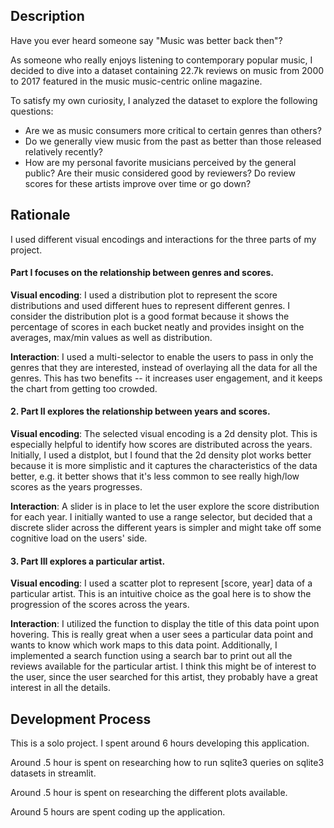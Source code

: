 ## Description

Have you ever heard someone say \"Music was better back then\"?

As someone who really enjoys listening to contemporary popular music, I decided to dive into a dataset
containing 22.7k reviews on music from 2000 to 2017 featured in the music music-centric online magazine.

To satisfy my own curiosity, I analyzed the dataset to explore the following questions:

- Are we as music consumers more critical to certain genres than others?
- Do we generally view music from the past as better than those released relatively recently?
- How are my personal favorite musicians perceived by the general public? Are their music considered good by reviewers? Do review scores for these artists improve over time or go down?

## Rationale

I used different visual encodings and interactions for the three parts of my project.

#### Part I focuses on the relationship between genres and scores.

**Visual encoding**: I used a distribution plot to represent the score distributions and used different hues to represent different genres. I consider the distribution plot is a good format because it shows the percentage of scores in each bucket neatly and provides insight on the averages, max/min values as well as distribution.

**Interaction**: I used a multi-selector to enable the users to pass in only the genres that they are interested, instead of overlaying all the data for all the genres. This has two benefits -- it increases user engagement, and it keeps the chart from getting too crowded.

#### 2. Part II explores the relationship between years and scores.

**Visual encoding**: The selected visual encoding is a 2d density plot. This is especially helpful to identify how scores are distributed across the years. Initially, I used a distplot, but I found that the 2d density plot works better because it is more simplistic and it captures the characteristics of the data better, e.g. it better shows that it's less common to see really high/low scores as the years progresses.

**Interaction**: A slider is in place to let the user explore the score distribution for each year. I initially wanted to use a range selector, but decided that a discrete slider across the different years is simpler and might take off some cognitive load on the users' side.

#### 3. Part III explores a particular artist.

**Visual encoding**: I used a scatter plot to represent [score, year] data of a particular artist. This is an intuitive choice as the goal here is to show the progression of the scores across the years.

**Interaction**: I utilized the function to display the title of this data point upon hovering. This is really great when a user sees a particular data point and wants to know which work maps to this data point. 
Additionally, I implemented a search function using a search bar to print out all the reviews available for the particular artist. I think this might be of interest to the user, since the user searched for this artist, they probably have a great interest in all the details. 

## Development Process

This is a solo project. I spent around 6 hours developing this application.

Around .5 hour is spent on researching how to run sqlite3 queries on sqlite3 datasets in streamlit.

Around .5 hour is spent on researching the different plots available.

Around 5 hours are spent coding up the application.